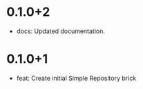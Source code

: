 # 0.1.0+2

- docs: Updated documentation.

# 0.1.0+1

- feat: Create initial Simple Repository brick
